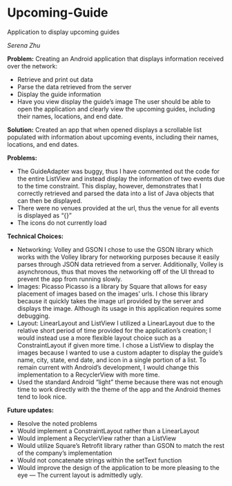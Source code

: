 # Upcoming-Guide
Application to display upcoming guides

*Serena Zhu*

**Problem:**
Creating an Android application that displays information received over the network:
- Retrieve and print out data
- Parse the data retrieved from the server
- Display the guide information
- Have you view display the guide’s image
The user should be able to open the application and clearly view the upcoming guides, including their names, locations, and end date.

**Solution:**
Created an app that when opened displays a scrollable list populated with information about upcoming events, including their names, locations, and end dates.

**Problems:**
- The GuideAdapter was buggy, thus I have commented out the code for the entire ListView and instead display the information of two events due to the time constraint. This display, however, demonstrates that I correctly retrieved and parsed the data into a list of Java objects that can then be displayed.
- There were no venues provided at the url, thus the venue for all events is displayed as “{}”
- The icons do not currently load

**Technical Choices:**
- Networking: Volley and GSON
I chose to use the GSON library which works with the Volley library for networking purposes because it easily parses through JSON data retrieved from a server. Additionally, Volley is asynchronous, thus that moves the networking off of the UI thread to prevent the app from running slowly. 
- Images: Picasso
Picasso is a library by Square that allows for easy placement of images based on the images’ urls. I chose this library because it quickly takes the image url provided by the server and displays the image. Although its usage in this application requires some debugging.
- Layout: LinearLayout and ListView
I utilized a LinearLayout due to the relative short period of time provided for the application’s creation; I would instead use a more flexible layout choice such as a ConstraintLayout if given more time. I chose a ListView to display the images because I wanted to use a custom adapter to display the guide’s name, city, state, end date, and icon in a single portion of a list. To remain current with Android’s development, I would change this implementation to a RecyclerView with more time.
- Used the standard Android “light” theme because there was not enough time to work directly with the theme of the app and the Android themes tend to look nice.

**Future updates:**
- Resolve the noted problems
- Would implement a ConstraintLayout rather than a LinearLayout
- Would implement a RecyclerView rather than a ListView
- Would utilize Square’s Retrofit library rather than GSON to match the rest of the company’s implementation
- Would not concatenate strings within the setText function
- Would improve the design of the application to be more pleasing to the eye — The current layout is admittedly ugly.

